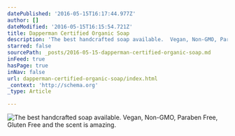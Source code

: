 ```yaml
---
datePublished: '2016-05-15T16:17:44.977Z'
author: []
dateModified: '2016-05-15T16:15:54.721Z'
title: Dapperman Certified Organic Soap
description: 'The best handcrafted soap available.  Vegan, Non-GMO, Paraben Free, Gluten Free and the scent is amazing.'
starred: false
sourcePath: _posts/2016-05-15-dapperman-certified-organic-soap.md
inFeed: true
hasPage: true
inNav: false
url: dapperman-certified-organic-soap/index.html
_context: 'http://schema.org'
_type: Article

---
```

![The best handcrafted soap available.  Vegan, Non-GMO, Paraben Free, Gluten Free and the scent is amazing.](https://s3-us-west-2.amazonaws.com/the-grid-img/p/22aa9bac136c4b6ae9dbdae1398313e37179edc9.jpg)